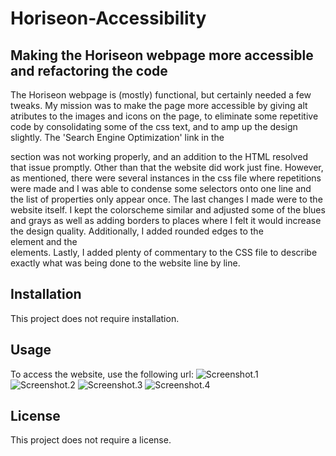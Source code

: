 # Horiseon-Accessibility

## Making the Horiseon webpage more accessible and refactoring the code

The Horiseon webpage is (mostly) functional, but certainly needed a few tweaks. My mission was to make the page more accessible by giving alt atributes to the images and icons on the page, to eliminate some repetitive code by consolidating some of the css text, and to amp up the design slightly.  The 'Search Engine Optimization' link in the <nav> section was not working properly, and an addition to the HTML resolved that issue promptly. Other than that the website did work just fine. However, as mentioned, there were several instances in the css file where repetitions were made and I was able to condense some selectors onto one line and the list of properties only appear once. The last changes I made were to the website itself. I kept the colorscheme similar and adjusted some of the blues and grays as well as adding borders to places where I felt it would increase the design quality. Additionally, I added rounded edges to the <aside> element and the <article> elements. Lastly, I added plenty of commentary to the CSS file to describe exactly what was being done to the website line by line.

## Installation
This project does not require installation. 

## Usage
To access the website, use the following url:
![Screenshot.1](C:\Users\ruth9\bootcamp\Horiseon-Accessibility-\horiseon1.png)
![Screenshot.2](C:\Users\ruth9\bootcamp\Horiseon-Accessibility-\horiseon2.png)
![Screenshot.3](C:\Users\ruth9\bootcamp\Horiseon-Accessibility-\horiseon3.png)
![Screenshot.4](C:\Users\ruth9\bootcamp\Horiseon-Accessibility-\horiseon4.png)

## License

This project does not require a license.
